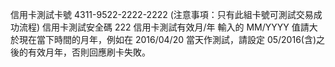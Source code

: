 信用卡測試卡號 4311-9522-2222-2222 (注意事項：只有此組卡號可測試交易成功流程)
信用卡測試安全碼 222
信用卡測試有效月/年
輸入的 MM/YYYY 值請大於現在當下時間的月年，例如在 2016/04/20 當天作測試，請設定
05/2016(含)之後的有效月年，否則回應刷卡失敗。 